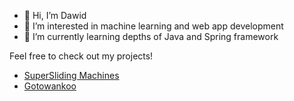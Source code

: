 - 👋 Hi, I’m Dawid
- 👀 I’m interested in machine learning and web app development
- 🌱 I’m currently learning depths of Java and Spring framework 

Feel free to check out my projects!
- [SuperSliding Machines](https://github.com/Tyall/SuperSliding-Machines)
- [Gotowankoo](https://github.com/Tyall/gotowankoapp)


<!---
Tyall/Tyall is a ✨ special ✨ repository because its `README.md` (this file) appears on your GitHub profile.
You can click the Preview link to take a look at your changes.
--->
